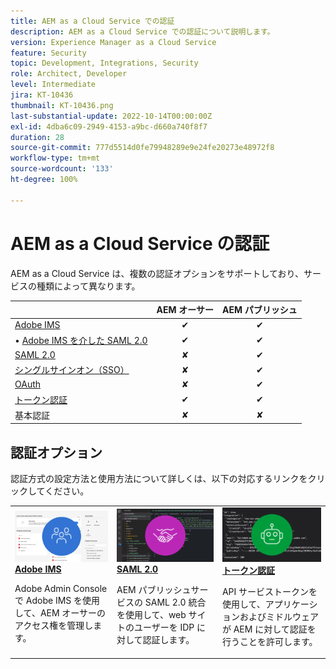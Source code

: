 ```yaml
---
title: AEM as a Cloud Service での認証
description: AEM as a Cloud Service での認証について説明します。
version: Experience Manager as a Cloud Service
feature: Security
topic: Development, Integrations, Security
role: Architect, Developer
level: Intermediate
jira: KT-10436
thumbnail: KT-10436.png
last-substantial-update: 2022-10-14T00:00:00Z
exl-id: 4dba6c09-2949-4153-a9bc-d660a740f8f7
duration: 28
source-git-commit: 777d5514d0fe79948289e9e24fe20273e48972f8
workflow-type: tm+mt
source-wordcount: '133'
ht-degree: 100%

---
```


# AEM as a Cloud Service の認証

AEM as a Cloud Service は、複数の認証オプションをサポートしており、サービスの種類によって異なります。

|                       | AEM オーサー | AEM パブリッシュ |
|-----------------------|:----------:|:-----------:|
| [Adobe IMS](../accessing/overview.md) | ✔ | ✔ |
| • [Adobe IMS を介した SAML 2.0](https://experienceleague.adobe.com/docs/experience-manager-cloud-service/content/security/ims-support.html?lang=ja#how-to-set-up) | ✔ | ✔ |
| [SAML 2.0](./saml-2-0.md) | ✘ | ✔ |
| [シングルサインオン（SSO）](https://experienceleague.adobe.com/docs/experience-manager-cloud-service/content/sites/authoring/personalization/user-and-group-sync-for-publish-tier.html?lang=ja#integration-with-an-idp) | ✘ | ✔ |
| [OAuth](https://experienceleague.adobe.com/docs/experience-manager-cloud-service/content/sites/authoring/personalization/user-and-group-sync-for-publish-tier.html?lang=ja#integration-with-an-idp) | ✘ | ✔ |
| [トークン認証](../../headless-tutorial/authentication/overview.md) | ✔ | ✔ |
| 基本認証 | ✘ | ✘ |

## 認証オプション

認証方式の設定方法と使用方法について詳しくは、以下の対応するリンクをクリックしてください。

<table>
  <tr>
   <td>
      <a  href="../accessing/overview.md"><img alt="Adobe IMS" src="./assets/card--adobe-ims.png"/></a>
      <div><strong><a href="../accessing/overview.md">Adobe IMS</a></strong></div>
      <p>
          Adobe Admin Console で Adobe IMS を使用して、AEM オーサーのアクセス権を管理します。
      </p>
    </td>   
   <td>
      <a  href="./saml-2-0.md"><img alt="SAML 2.0" src="./assets/card--saml-2-0.png"/></a>
      <div><strong><a href="./saml-2-0.md">SAML 2.0</a></strong></div>
      <p>
        AEM パブリッシュサービスの SAML 2.0 統合を使用して、web サイトのユーザーを IDP に対して認証します。
      </p>
    </td>   
   <td>
      <a  href="../../headless-tutorial/authentication/overview.md"><img alt="トークン" src="./assets/card--token.png"/></a>
      <div><strong><a href="../../headless-tutorial/authentication/overview.md">トークン認証</a></strong></div>
      <p>
        API サービストークンを使用して、アプリケーションおよびミドルウェアが AEM に対して認証を行うことを許可します。
      </p>
    </td>   
  </tr>
</table>
